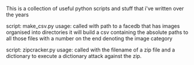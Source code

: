 This is a collection of useful python scripts and stuff that i've written
over the years

script: make_csv.py
usage: 
	called with path to a facedb that has images organised into 
	directories it will build a csv containing the absolute paths to all
	those files with a number on the end denoting the image category

script: zipcracker.py
usage: 
	called with the filename of a zip file and a dictionary to execute
	a dictionary attack against the zip.
